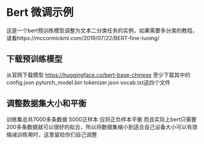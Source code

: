 # Bert 微调示例
这是一个bert预训练模型调整为文本二分类任务的实例，如果需要多分类的教程，请看https://mccormickml.com/2019/07/22/BERT-fine-tuning/
## 下载预训练模型
从官网下载模型
https://huggingface.co/bert-base-chinese
至少下载其中的config.json  pytorch_model.bin  tokenizer.json  vocab.txt这四个文件
## 调整数据集大小和平衡
训练集总共7000多条数据 5000正样本
应将正负样本平衡
而且实际上bert只需要200多条数据就可以很好的拟合，所以将数据集缩小到适合自己设备大小可以有效缩减训练用时，这里留给你们自己调整
